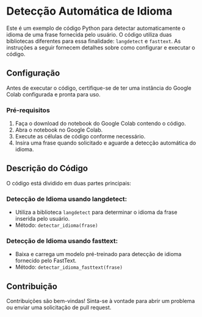 # Detecção Automática de Idioma

Este é um exemplo de código Python para detectar automaticamente o idioma de uma frase fornecida pelo usuário. O código utiliza duas bibliotecas diferentes para essa finalidade: `langdetect` e `fasttext`. As instruções a seguir fornecem detalhes sobre como configurar e executar o código.

## Configuração

Antes de executar o código, certifique-se de ter uma instância do Google Colab configurada e pronta para uso.

### Pré-requisitos

1. Faça o download do notebook do Google Colab contendo o código.
2. Abra o notebook no Google Colab.
3. Execute as células de código conforme necessário.
4. Insira uma frase quando solicitado e aguarde a detecção automática do idioma.

## Descrição do Código

O código está dividido em duas partes principais:

### Detecção de Idioma usando langdetect:

- Utiliza a biblioteca `langdetect` para determinar o idioma da frase inserida pelo usuário.
- Método: `detectar_idioma(frase)`

### Detecção de Idioma usando fasttext:

- Baixa e carrega um modelo pré-treinado para detecção de idioma fornecido pelo FastText.
- Método: `detectar_idioma_fasttext(frase)`

## Contribuição

Contribuições são bem-vindas! Sinta-se à vontade para abrir um problema ou enviar uma solicitação de pull request.
